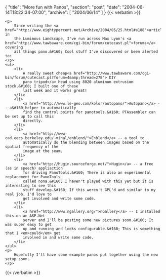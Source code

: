 {
  "title": "More fun with Panos",
  "section": "post",
  "date": "2004-06-14T18:22:34-07:00",
  "archive": [
    "2004/06/14"
  ]
}
{{< verbatim >}}

    <p>
        Since writing the <a href="http://www.eightypercent.net/Archive/2004/05/25.html#a188">article</a> in
        the Luminous Landscape, I've run across Max Lyon's <a href="http://www.tawbaware.com/cgi-bin/forum/cutecast.pl">forums</a> covering
        all things pano.&#160; Cool stuff I've discovered or been alerted to: 
    </p>
    <ul>
        <li>
            A really sweet cheap<a href="http://www.tawbaware.com/cgi-bin/forum/cutecast.pl?forum=4&amp;thread=278"> DIY
            pano tripod</a> head using 8020 aluminum extrusion stock.&#160; I built one of these
            last week and it works great! 
        </li>
        <li>
            <a href="http://www.le-geo.com/kolor/autopano/">Autopano</a> -- a&#160;helper to automatically
            find the control points for panotools.&#160; PTAssembler can be set up to call this
            directly. 
        </li>
        <li>
            <a href="http://www-cad.eecs.berkeley.edu/~mihal/enblend/">Enblend</a> -- a tool to
            automatically do the blending between images based on the spatial frequency of the
            image at the seam. 
        </li>
        <li>
            <a href="http://hugin.sourceforge.net/">Hugin</a> -- a free (as in speech) appliaction
            for driving PanoTools.&#160; There is also an experimental replacement for PanoTools
            called nona.&#160; I haven't played with this yet but it is interesting to see this
            stuff develop.&#160; If this weren't GPL'd and similar to my real job, I'd love to
            get involved and write some code. 
        </li>
        <li>
            <a href="http://www.ngallery.org/">nGallery</a> -- I installed this on an ASP.Net
            server and I'll be posting some new pictures soon.&#160; It was super easy to get
            up and running and looks configurable.&#160; This is something that I <em>could</em> get
            involved in and write some code. 
        </li>
    </ul>
    <p>
        Hopefully I'll have some example panos put together using the new setup soon. 
    </p>

{{< /verbatim >}}
